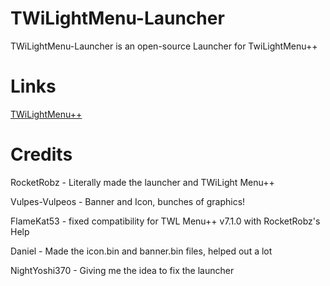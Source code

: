 # TWiLightMenu-Launcher
TWiLightMenu-Launcher is an open-source Launcher for TwiLightMenu++

# Links
[TWiLightMenu++](https://github.com/RocketRobz/TWiLightMenu)


# Credits

RocketRobz - Literally made the launcher and TWiLight Menu++

Vulpes-Vulpeos - Banner and Icon, bunches of graphics!

FlameKat53 - fixed compatibility for TWL Menu++ v7.1.0 with RocketRobz's Help

Daniel - Made the icon.bin and banner.bin files, helped out a lot

NightYoshi370 - Giving me the idea to fix the launcher
